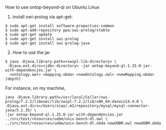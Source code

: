 How to use ontop-beyond-ql on Ubuntu Linux

 
1. install swi-prolog via apt-get:
 
```
$ sudo apt-get install software-properties-common
$ sudo apt-add-repository ppa:swi-prolog/stable
$ sudo apt-get update
$ sudo apt-get install swi-prolog
$ sudo apt-get install swi-prolog-java
```

2. How to use the jar

```
$ java -Djava.library.path=<swipl-lib-directory> \
 -Djava.ext.dirs=<jdbc-directory> -jar ontop-beyond-ql-1.15.0-jar-with-dependencies.jar \
  <ontology.owl> <mapping.obda> <newOntology.owl> <newMapping.obda> [depth]
```  

For instance, on my machine,

```
java -Djava.library.path=/usr/local/Cellar/swi-prolog/7.2.2/libexec/lib/swipl-7.2.2/lib/x86_64-darwin14.4.0 \
-Djava.ext.dirs=/Users/xiao/.m2/repository/mysql/mysql-connector-java/5.1.35/ \
-jar ontop-beyond-ql-1.15.0-jar-with-dependencies.jar  ../src/test/resources/uobm/univ-bench-dl.owl \
../src/test/resources/uobm/univ-bench-dl.obda newUOBM.owl newUOBM.obda 
```